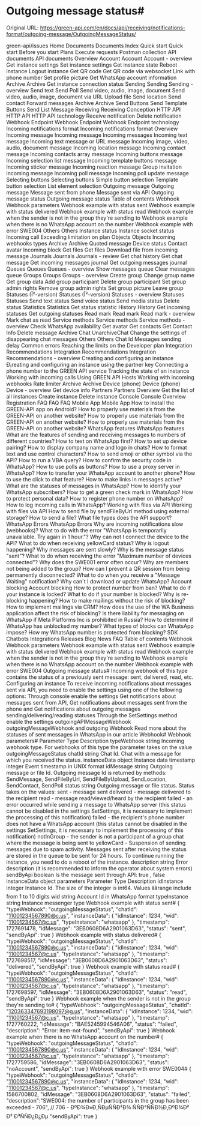 # Outgoing message status#

Original URL: https://green-api.com/en/docs/api/receiving/notifications-format/outgoing-message/OutgoingMessageStatus/

green-api/issues Home Documents Documents Index Quick start Quick start Before you start Plans Execute requests Postman collection API documents API documents Overview Account Account Account - overview Get instance settings Set instance settings Get instance state Reboot instance Logout instance Get QR code Get QR code via websocket Link with phone number Set profile picture Get WhatsApp account information Archive Archive Get instance connection status Sending Sending Sending - overview Send text Send Poll Send video, audio, image, document Send video, audio, image, document via URL Upload file Send location Send contact Forward messages Archive Archive Send Buttons Send Template Buttons Send List Message Receiving Receiving Conception HTTP API HTTP API HTTP API technology Receive notification Delete notification Webhook Endpoint Webhook Endpoint Webhook Endpoint technology Incoming notifications format Incoming notifications format Overview Incoming message Incoming message Incoming messages Incoming text message Incoming text message or URL message Incoming image, video, audio, document message Incoming location message Incoming contact message Incoming contacts array message Incoming buttons message Incoming selection list message Incoming template buttons message Incoming sticker message Incoming reaction message Group invitation incoming message Incoming poll message Incoming poll update message Selecting buttons Selecting buttons Simple button selection Template button selection List element selection Outgoing message Outgoing message Message sent from phone Message sent via API Outgoing message status Outgoing message status Table of contents Webhook Webhook parameters Webhook example with status sent Webhook example with status delivered Webhook example with status read Webhook example when the sender is not in the group they're sending to Webhook example when there is no WhatsApp account on the number Webhook example with error SWE004 Others Others Instance status Instance socket status Incoming call Exceeding limitation on plan Objects Objects Incoming webhooks types Archive Archive Quoted message Device status Contact avatar Incoming block Get files Get files Download file from incoming message Journals Journals Journals - review Get chat history Get chat message Get incoming messages journal Get outgoing messages journal Queues Queues Queues - overview Show messages queue Clear messages queue Groups Groups Groups - overview Create group Change group name Get group data Add group participant Delete group participant Set group admin rights Remove group admin rights Set group picture Leave group Statuses (Î²-version) Statuses (Î²-version) Statuses - overview Statuses Statuses Send text status Send voice status Send media status Delete status Statistics Statistics Get status statistic History History Get incoming statuses Get outgoing statuses Read mark Read mark Read mark - overview Mark chat as read Service methods Service methods Service methods - overview Check WhatsApp availability Get avatar Get contacts Get Contact Info Delete message Archive Chat UnarchiveChat Change the settings of disappearing chat messages Others Others Chat Id Messages sending delay Common errors Reaching the limits on the Developer plan Integration Recommendations Integration Recommendations Integration Recommendations - overview Creating and configuring an instance Ð¡reating and configuring an instance using the partner key Connecting a phone number to the GREEN API service Tracking the state of an instance Working with incoming calls Using GREEN API Hosts Working with incoming webhooks Rate limiter Archive Archive Device (phone) Device (phone) Device - overview Get device info Partners Partners Overview Get the list of all instances Create instance Delete instance Console Console Overview Registration FAQ FAQ FAQ Mobile App Mobile App How to install the GREEN-API app on Android? How to properly use materials from the GREEN-API on another website? How to properly use materials from the GREEN-API on another website? How to properly use materials from the GREEN-API on another website? WhatsApp features WhatsApp features What are the features of sending and receiving messages to numbers of different countries? How to text on WhatsApp first? How to set up device pairing? How to display company name and logo in chats? How to format text and use control characters? How to send emoji or other symbol via the API? How to run a VBA query? How to confirm the security code in WhatsApp? How to use polls as buttons? How to use a proxy server in WhatsApp? How to transfer your WhatsApp account to another phone? How to use the click to chat feature? How to make links in messages active? What are the statuses of messages in WhatsApp? How to identify your WhatsApp subscribers? How to get a green check mark in WhatsApp? How to protect personal data? How to register phone number on WhatsApp? How to log incoming calls in WhatsApp? Working with files via API Working with files via API How to send file by sendFileByUrl method using external storage? How to send a file? What file types does the API support? WhatsApp Errors WhatsApp Errors Why are incoming notifications slow (webhooks)? What to do with the error "WhatsApp is temporarily unavailable. Try again in 1 hour."? Why can not I connect the device to the API? What to do when receiving yellowCard status? Why is logout happening? Why messages are sent slowly? Why is the message status "sent"? What to do when receiving the error "Maximum number of devices connected"? Why does the SWE001 error often occur? Why are members not being added to the group? How can I prevent a QR session from being permanently disconnected? What to do when you receive a "Message Waiting" notification? Why can`t I download or update WhatsApp? Account blocking Account blocking How to protect number from ban? What to do if your instance is locked? What to do if your number is blocked? Why is re-blocking happening? How to make mailings without the risk of blocking? How to implement mailings via CRM? How does the use of the WA Business application affect the risk of blocking? Is there liability for messaging on WhatsApp if Meta Platforms Inc is prohibited in Russia? How to determine if WhatsApp has unblocked my number? What types of blocks can WhatsApp impose? How my WhatsApp number is protected from blocking? SDK Chatbots Integrations Releases Blog News FAQ Table of contents Webhook Webhook parameters Webhook example with status sent Webhook example with status delivered Webhook example with status read Webhook example when the sender is not in the group they're sending to Webhook example when there is no WhatsApp account on the number Webhook example with error SWE004 Outgoing message status# Incoming webhook of this type contains the status of a previously sent message: sent, delivered, read, etc. Configuring an instance To receive incoming notifications about messages sent via API, you need to enable the settings using one of the following options: Through console enable the settings Get notifications about messages sent from API, Get notifications about messages sent from the phone and Get notifications about outgoing messages sending/delivering/reading statuses Through the SetSettings method enable the settings outgoingAPIMessageWebhook outgoingMessageWebhook and outgoing Webhook Read more about the statuses of sent messages in WhatsApp in our article Webhook# Webhook parameters# Parameter Type Description typeWebhook string Incoming webhook type. For webhooks of this type the parameter takes on the value outgoingMessageStatus chatId string Chat Id. Chat with a message for which you received the status. instanceData object Instance data timestamp integer Event timestamp in UNIX format idMessage string Outgoing message or file Id. Outgoing message Id is returned by methods: SendMessage, SendFileByUrl, SendFileByUpload, SendLocation, SendContact, SendPoll status string Outgoing message or file status. Status takes on the values: sent - message sent delivered - message delivered to the recipient read - message read/viewed/heard by the recipient failed - an error occurred while sending a message to WhatsApp server (this status cannot be disabled in the settings SetSettings, it is necessary to implement the processing of this notification) failed - the recipient's phone number does not have a WhatsApp account (this status cannot be disabled in the settings SetSettings, it is necessary to implement the processing of this notification) notInGroup - the sender is not a participant of a group chat where the message is being sent to yellowCard - Suspension of sending messages due to spam activity. Messages sent after receiving the status are stored in the queue to be sent for 24 hours. To continue running the instance, you need to do a reboot of the instance. description string Error description (it is recommended to inform the operator about system errors) sendByApi boolean Is the message sent through API: true , false instanceData object parameters Parameter Type Description idInstance integer Instance Id. The size of the integer is int64. Values âârange include from 1 to 10 digits wid string Account Id in WhatsApp format typeInstance string Instance messenger type Webhook example with status sent# { "typeWebhook": "outgoingMessageStatus", "chatId": "11001234567890@c.us", "instanceData": { "idInstance": 1234, "wid": "11001234567@c.us", "typeInstance": "whatsapp" }, "timestamp": 1727691478, "idMessage": "3EB0608D6A2901063D63", "status": "sent", "sendByApi": true } Webhook example with status delivered# { "typeWebhook": "outgoingMessageStatus", "chatId": "11001234567890@c.us", "instanceData": { "idInstance": 1234, "wid": "11001234567@c.us", "typeInstance": "whatsapp" }, "timestamp": 1727698517, "idMessage": "3EB0608D6A2901063D63", "status": "delivered", "sendByApi": true } Webhook example with status read# { "typeWebhook": "outgoingMessageStatus", "chatId": "11001234567890@c.us", "instanceData": { "idInstance": 1234, "wid": "11001234567@c.us", "typeInstance": "whatsapp" }, "timestamp": 1727698597, "idMessage": "3EB0608D6A2901063D63", "status": "read", "sendByApi": true } Webhook example when the sender is not in the group they're sending to# { "typeWebhook": "outgoingMessageStatus", "chatId": "120363347693198097@g.us", "instanceData": { "idInstance": 1234, "wid": "11001234567@c.us", "typeInstance": "whatsapp" }, "timestamp": 1727760222, "idMessage": "BAE5245994546A06", "status": "failed", "description": "Error: item-not-found", "sendByApi": true } Webhook example when there is no WhatsApp account on the number# { "typeWebhook": "outgoingMessageStatus", "chatId": "11001234567890@c.us", "instanceData": { "idInstance": 1234, "wid": "11001234567@c.us", "typeInstance": "whatsapp" }, "timestamp": 1727759586, "idMessage": "3EB0608D6A2901063D63", "status": "noAccount", "sendByApi": true } Webhook example with error SWE004# { "typeWebhook": "outgoingMessageStatus", "chatId": "11001234567890@c.us", "instanceData": { "idInstance": 1234, "wid": "11001234567@c.us", "typeInstance": "whatsapp" }, "timestamp": 1586700802, "idMessage": "3EB0608D6A2901063D63", "status": "failed", "description":"SWE004: the number of participants in the group has been exceeded - 706", // 706 - ÐºÐ¾Ð»Ð¸ÑÐµÑÑÐ²Ð¾ ÑÑÐ°ÑÑÐ½Ð¸ÐºÐ¾Ð² Ð² Ð³ÑÑÐ¿Ð¿Ðµ "sendByApi": true }